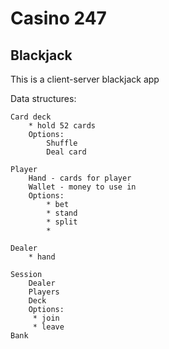 # Casino 247

## Blackjack

This is a client-server blackjack app

Data structures:

    Card deck
        * hold 52 cards
        Options:
            Shuffle
            Deal card

    Player
        Hand - cards for player
        Wallet - money to use in 
        Options:
            * bet
            * stand
            * split
            * 

    Dealer
        * hand

    Session
        Dealer
        Players
        Deck
        Options:
         * join
         * leave 
    Bank

